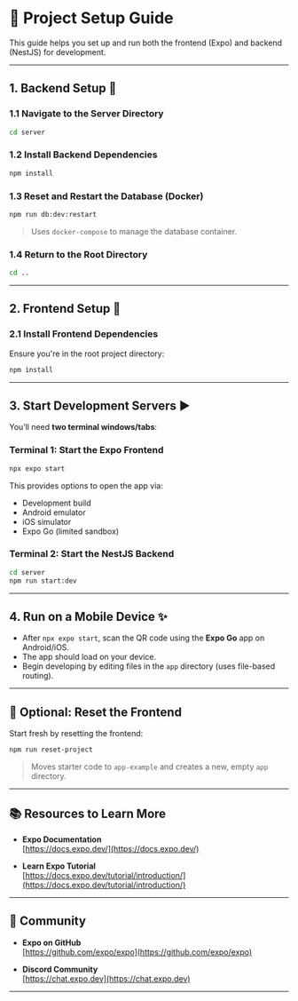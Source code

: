 # 🚀 Project Setup Guide

This guide helps you set up and run both the frontend (Expo) and backend (NestJS) for development.

---

## 1. Backend Setup 💠

### 1.1 Navigate to the Server Directory

```bash
cd server
```

### 1.2 Install Backend Dependencies

```bash
npm install
```

### 1.3 Reset and Restart the Database (Docker)

```bash
npm run db:dev:restart
```

> Uses `docker-compose` to manage the database container.

### 1.4 Return to the Root Directory

```bash
cd ..
```

---

## 2. Frontend Setup 📱

### 2.1 Install Frontend Dependencies

Ensure you're in the root project directory:

```bash
npm install
```

---

## 3. Start Development Servers ▶️

You’ll need **two terminal windows/tabs**:

### Terminal 1: Start the Expo Frontend

```bash
npx expo start
```

This provides options to open the app via:

- Development build
- Android emulator
- iOS simulator
- Expo Go (limited sandbox)

### Terminal 2: Start the NestJS Backend

```bash
cd server
npm run start:dev
```

---

## 4. Run on a Mobile Device ✨

- After `npx expo start`, scan the QR code using the **Expo Go** app on Android/iOS.
- The app should load on your device.
- Begin developing by editing files in the `app` directory (uses file-based routing).

---

## 🧹 Optional: Reset the Frontend

Start fresh by resetting the frontend:

```bash
npm run reset-project
```

> Moves starter code to `app-example` and creates a new, empty `app` directory.

---

## 📚 Resources to Learn More

- **Expo Documentation**  
  [https://docs.expo.dev/](https://docs.expo.dev/)

- **Learn Expo Tutorial**  
  [https://docs.expo.dev/tutorial/introduction/](https://docs.expo.dev/tutorial/introduction/)

---

## 🤝 Community

- **Expo on GitHub**  
  [https://github.com/expo/expo](https://github.com/expo/expo)

- **Discord Community**  
  [https://chat.expo.dev](https://chat.expo.dev)

---
